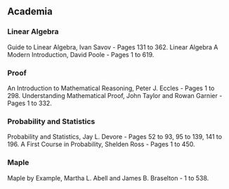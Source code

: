 ## Academia

### Linear Algebra

Guide to Linear Algebra, Ivan Savov - Pages 131 to 362.
Linear Algebra A Modern Introduction, David Poole - Pages 1 to 619.

### Proof

An Introduction to Mathematical Reasoning, Peter J. Eccles - Pages 1 to 298.
Understanding Mathematical Proof, John Taylor and Rowan Garnier - Pages 1 to 332.

### Probability and Statistics

Probability and Statistics, Jay L. Devore - Pages 52 to 93, 95 to 139, 141 to 196.
A First Course in Probability, Shelden Ross - Pages 1 to 450.

### Maple

Maple by Example, Martha L. Abell and James B. Braselton - 1 to 538.